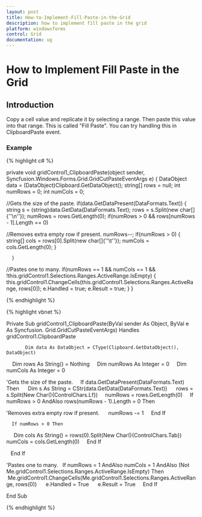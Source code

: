 ```yaml
---
layout: post
title: How-to-Implement-Fill-Paste-in-the-Grid
description: how to implement fill paste in the grid
platform: windowsforms
control: Grid
documentation: ug
---
```


# How to Implement Fill Paste in the Grid

## Introduction

Copy a cell value and replicate it by selecting a range. Then paste this value into that range. This is called "Fill Paste". You can try handling this in ClipboardPaste event.

### Example

{% highlight c# %}



private void gridControl1_ClipboardPaste(object sender, Syncfusion.Windows.Forms.Grid.GridCutPasteEventArgs e)
{
      DataObject data = (DataObject)Clipboard.GetDataObject();
      string[] rows = null;
      int numRows = 0;
      int numCols = 0;


//Gets the size of the paste.
      if(data.GetDataPresent(DataFormats.Text))
      {
          string s = (string)data.GetData(DataFormats.Text);
          rows = s.Split(new char[]{''\n''});
          numRows = rows.GetLength(0);
          if(numRows > 0 && rows[numRows - 1].Length == 0)



//Removes extra empty row if present.
          numRows--; 
          if(numRows > 0)
          {
                   string[] cols = rows[0].Split(new char[]{''\t''});
                   numCols = cols.GetLength(0);
          }

      }


//Pastes one to many.
     if(numRows == 1 && numCols == 1 && !this.gridControl1.Selections.Ranges.ActiveRange.IsEmpty)
     {
          this.gridControl1.ChangeCells(this.gridControl1.Selections.Ranges.ActiveRange,
          rows[0]);
          e.Handled = true;
          e.Result = true;
     }
}

{% endhighlight  %}

{% highlight vbnet %}



Private Sub gridControl1_ClipboardPaste(ByVal sender As Object, ByVal e As Syncfusion. Grid.GridCutPasteEventArgs) Handles gridControl1.ClipboardPaste

           Dim data As DataObject = CType(Clipboard.GetDataObject(), DataObject)
           Dim rows As String() = Nothing
           Dim numRows As Integer = 0
           Dim numCols As Integer = 0


'Gets the size of the paste.
           If data.GetDataPresent(DataFormats.Text) Then
           Dim s As String = CStr(data.GetData(DataFormats.Text))
           rows = s.Split(New Char(){ControlChars.Lf})
           numRows = rows.GetLength(0)
           If numRows > 0 AndAlso rows(numRows - 1).Length = 0 Then



'Removes extra empty row if present.
                numRows -= 1 
           End If

      If numRows > 0 Then
          Dim cols As String() = rows(0).Split(New Char(){ControlChars.Tab})
          numCols = cols.GetLength(0)
     End If

   End If


'Pastes one to many.
  If numRows = 1 AndAlso numCols = 1 AndAlso (Not Me.gridControl1.Selections.Ranges.ActiveRange.IsEmpty) Then
      Me.gridControl1.ChangeCells(Me.gridControl1.Selections.Ranges.ActiveRange, rows(0))
      e.Handled = True
      e.Result = True
    End If

End Sub


{% endhighlight  %}
